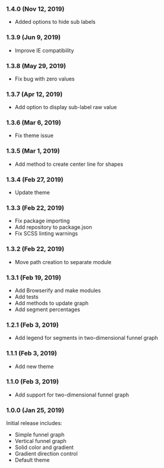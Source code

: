 ### 1.4.0 (Nov 12, 2019)

-   Added options to hide sub labels

### 1.3.9 (Jun 9, 2019)

-   Improve IE compatibility

### 1.3.8 (May 29, 2019)

-   Fix bug with zero values

### 1.3.7 (Apr 12, 2019)

-   Add option to display sub-label raw value

### 1.3.6 (Mar 6, 2019)

-   Fix theme issue

### 1.3.5 (Mar 1, 2019)

-   Add method to create center line for shapes

### 1.3.4 (Feb 27, 2019)

-   Update theme

### 1.3.3 (Feb 22, 2019)

-   Fix package importing
-   Add repository to package.json
-   Fix SCSS linting warnings

### 1.3.2 (Feb 22, 2019)

-   Move path creation to separate module

### 1.3.1 (Feb 19, 2019)

-   Add Browserify and make modules
-   Add tests
-   Add methods to update graph
-   Add segment percentages

### 1.2.1 (Feb 3, 2019)

-   Add legend for segments in two-dimensional funnel graph

### 1.1.1 (Feb 3, 2019)

-   Add new theme

### 1.1.0 (Feb 3, 2019)

-   Add support for two-dimensional funnel graph

### 1.0.0 (Jan 25, 2019)

Initial release includes:

-   Simple funnel graph
-   Vertical funnel graph
-   Solid color and gradient
-   Gradient direction control
-   Default theme
